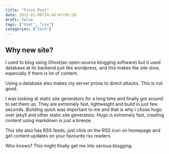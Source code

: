 ```yaml
---
title: "First Post"
date: 2023-01-06T14:48:47+05:30
draft: false
tags: ["html", "css"]
categories: ["tech"]
---
```


## Why new site?

I used to blog using Ghost(an open-source blogging software) but it used database at its backend just like wordpress, and this makes the site slow, especially if there is lot of content. 

Using a database also makes my server prone to direct attacks. This is not good.

I was looking at static site generators for a long time and finally got around to set them up. They are extremely fast, lightweight and build in just few seconds. Building quick was important to me and that is why i chose hugo over jekyll and other static site generators. Hugo is extremely fast, creating content using markdown is just a breeze.

This site also has RSS feeds, just click on the RSS icon on homepage and get content updates on your favourite rss readers.

Who knows? This might finally get me into serious blogging.